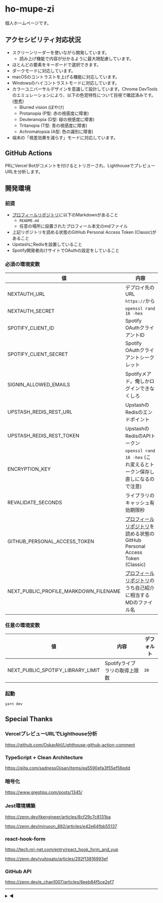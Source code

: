 # ho-mupe-zi

個人ホームページです。

## アクセシビリティ対応状況

- スクリーンリーダーを使いながら開発しています。
  - 読み上げ機能で内容が分かるように最大限配慮しています。
- ほとんどの要素をキーボードで選択できます。
- ダークモードに対応しています。
- macOSのコントラストを上げる機能に対応しています。
- Windowsのハイコントラストモードに対応しています。
- カラーユニバーサルデザインを意識して設計しています。Chrome DevToolsのエミュレーションにより、以下の色覚特性について目視で確認済みです。([参考](https://accessible-usable.net/2021/07/entry_210711.html))
  - Blurred vision (ぼやけ)
  - Protanopia (P型: 赤の視感度に障害)
  - Deuteranopia (D型: 緑の視感度に障害)
  - Tritanopia (T型: 青の視感度に障害)
  - Achromatopsia (A型: 色の識別に障害)
- 端末の「視差効果を減らす」モードに対応しています。

## GitHub Actions

PRにVercel Botがコメントを付けるとトリガーされ、LighthouseでプレビューURLを分析します。

## 開発環境

### 前提

- [プロフィールリポジトリ](https://github.com/temasaguru/temasaguru)に以下のMarkdownがあること
  - `README.md`
  - 任意の場所に設置されたプロフィール本文のmdファイル
- 上記リポジトリを読める状態のGitHub Personal Access Token (Classic)があること
- UpstashにRedisを設置していること
- Spotify開発者向けサイトでOAuthの設定をしていること

### 必須の環境変数

|値|内容|
|---|---|
|NEXTAUTH_URL|デプロイ先のURL `https://`から|
|NEXTAUTH_SECRET|`openssl rand 16 -hex`|
|SPOTIFY_CLIENT_ID|Spotify OAuthクライアントID|
|SPOTIFY_CLIENT_SECRET|Spotify OAuthクライアントシークレット|
|SIGNIN_ALLOWED_EMAILS|Spotifyメアド。俺しかログインできなくしろ|
|UPSTASH_REDIS_REST_URL|UpstashのRedisのエンドポイント|
|UPSTASH_REDIS_REST_TOKEN|UpstashのRedisのAPIトークン|
|ENCRYPTION_KEY|`openssl rand 16 -hex` (これ変えるとトークン保存し直しになるので注意)|
|REVALIDATE_SECONDS|ライブラリのキャッシュ有効期限秒|
|GITHUB_PERSONAL_ACCESS_TOKEN|[プロフィールリポジトリ](https://github.com/temasaguru/temasaguru)を読める状態のGitHub Personal Access Token (Classic)|
|NEXT_PUBLIC_PROFILE_MARKDOWN_FILENAME|[プロフィールリポジトリ](https://github.com/temasaguru/temasaguru)のうち自己紹介に相当するMDのファイル名|

### 任意の環境変数

|値|内容|デフォルト
|---|---|---|
|NEXT_PUBLIC_SPOTIFY_LIBRARY_LIMIT|Spotifyライブラリの取得上限数|`30`|

### 起動

```sh
yarn dev
```

## Special Thanks

### VercelプレビューURLでLighthouse分析

https://github.com/OskarAhl/Lighthouse-github-action-comment

### TypeScript + Clean Architecture

https://qiita.com/sadnessOjisan/items/ea5590efa3f55ef56edd

### 暗号化

https://www.greptips.com/posts/1345/

### Jest環境構築

https://zenn.dev/tkengineer/articles/8cf29c7c8131ba

https://zenn.dev/miruoon_892/articles/e42e64fbb55137

### react-hook-form

https://tech.nri-net.com/entry/react_hook_form_and_yup

https://zenn.dev/yuitosato/articles/292f13816993ef

### GitHub API

https://zenn.dev/e_chan1007/articles/6eeb84f5ce2ef7

---

<details><summary>◀</summary><div>▶▲　　　ん？<br><br>...<br><br>...<br><br>...<br><br><br>▼◀<br>▶▲　　<i>S t a r   A l l i a n c e</i><br><br><br><br><br><br><br><br><br><strike>スターアライアンスの三角は5つだろ！</strike></div></details>
